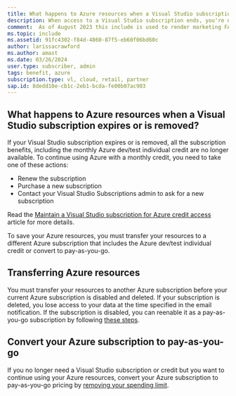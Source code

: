 ```yaml
---
title: What happens to Azure resources when a Visual Studio subscription expires or is removed?
description: When access to a Visual Studio subscription ends, you're no longer eligible to receive Azure monthly credits and must take action to save your resources.
comment:  As of August 2023 this include is used to render marketing FAQ content for VS Subscriptions in the following portals - VSCom, Manage, and My portals. It was not used for learn.microsoft.com content at that time. SMEs are Evan Windom and Larissa Crawford of Red Door Collaborative and Sharvari Dighe.
ms.topic: include
ms.assetid: 91fc4302-f84d-4860-87f5-eb60f06bd60c
author: larissacrawford
ms.author: amast
ms.date: 03/26/2024
user.type: subscriber, admin
tags: benefit, azure
subscription.type: vl, cloud, retail, partner
sap.id: 8dedd10e-cb1c-2eb1-bcda-fe00b07ac903
---
```


## What happens to Azure resources when a Visual Studio subscription expires or is removed?

If your Visual Studio subscription expires or is removed, all the subscription benefits, including the monthly Azure dev/test individual credit are no longer available. To continue using Azure with a monthly credit, you need to take one of these actions:

+ Renew the subscription
+ Purchase a new subscription
+ Contact your Visual Studio Subscriptions admin to ask for a new subscription

Read the [Maintain a Visual Studio subscription for Azure credit access](https://learn.microsoft.com/visualstudio/subscriptions/azure-access) article for more details.

To save your Azure resources, you must transfer your resources to a different Azure subscription that includes the Azure dev/test individual credit or convert to pay-as-you-go.

## Transferring Azure resources
You must transfer your resources to another Azure subscription before your current Azure subscription is disabled and deleted. If your subscription is deleted, you lose access to your data at the time specified in the email notification. If the subscription is disabled, you can reenable it as a pay-as-you-go subscription by following [these steps](https://learn.microsoft.com/azure/cost-management-billing/manage/switch-azure-offer).

## Convert your Azure subscription to pay-as-you-go

If you no longer need a Visual Studio subscription or credit but you want to continue using your Azure resources, convert your Azure subscription to pay-as-you-go pricing by [removing your spending limit](https://learn.microsoft.com/azure/cost-management-billing/manage/spending-limit#remove-the-spending-limit-in-azure-portal).